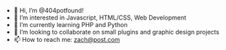 - 👋 Hi, I’m @404potfound!
- 👀 I’m interested in Javascript, HTML/CSS, Web Development
- 🌱 I’m currently learning PHP and Python
- 💞️ I’m looking to collaborate on small plugins and graphic design projects
- 📫 How to reach me: zach@post.com

<!---
404potfound/404potfound is a ✨ special ✨ repository because its `README.md` (this file) appears on your GitHub profile.
You can click the Preview link to take a look at your changes.
--->
